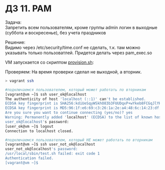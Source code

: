 # ДЗ 11. PAM

Задача:  
    Запретить всем пользователям, кроме группы admin логин в выходные (суббота и воскресенье), без учета праздников

Решение:  
    Видимо через /etc/security/time.conf не сделать, т.к. там можно указывать только пользоватлей. Придется делать через pam_exec.so

VM запускается со скриптом [provision.sh](provision.sh):

Проверяем:
    На время проверки сделал не выходной, а вторник.
    
```bash
> vagrant ssh

#подключаемся пользователем, который может работать по вторникам
[vagrant@vm ~]$ ssh user_ok@localhost
The authenticity of host 'localhost (::1)' can't be established.
ECDSA key fingerprint is SHA256:kdiUeSqyWSkhO83b3FUUDqxP+wYkeb8FCGqJlYHFufI.
ECDSA key fingerprint is MD5:96:1f:e6:69:c3:26:1a:2e:a4:48:6c:14:23:df:67:cb.
Are you sure you want to continue connecting (yes/no)? yes
Warning: Permanently added 'localhost' (ECDSA) to the list of known hosts.
user_ok@localhost's password:
[user_ok@vm ~]$ logout
Connection to localhost closed.

#подключаемся пользователем, который НЕ может работать по вторникам
[vagrant@vm ~]$ ssh user_not_ok@localhost
user_not_ok@localhost's password:
/usr/local/sbin/test.sh failed: exit code 1
Authentication failed.
[vagrant@vm ~]$
```